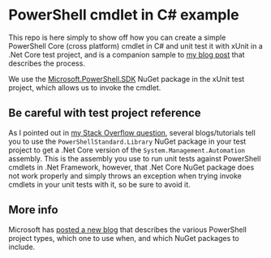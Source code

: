 # PowerShell cmdlet in C# example

This repo is here simply to show off how you can create a simple PowerShell Core (cross platform) cmdlet in C# and unit test it with xUnit in a .Net Core test project, and is a companion sample to [my blog post](https://blog.danskingdom.com/Create-and-test-PowerShell-Core-cmdlets-in-CSharp/) that describes the process.

We use the [Microsoft.PowerShell.SDK](https://www.nuget.org/packages/Microsoft.PowerShell.SDK/) NuGet package in the xUnit test project, which allows us to invoke the cmdlet.

## Be careful with test project reference

As I pointed out in [my Stack Overflow question](https://stackoverflow.com/questions/56696574/how-to-unit-test-a-powershell-core-binary-cmdlet-in-c-sharp), several blogs/tutorials tell you to use the `PowerShellStandard.Library` NuGet package in your test project to get a .Net Core version of the `System.Management.Automation` assembly. This is the assembly you use to run unit tests against PowerShell cmdlets in .Net Framework, however, that .Net Core NuGet package does not work properly and simply throws an exception when trying invoke cmdlets in your unit tests with it, so be sure to avoid it.

## More info

Microsoft has [posted a new blog](https://devblogs.microsoft.com/powershell/depending-on-the-right-powershell-nuget-package-in-your-net-project/) that describes the various PowerShell project types, which one to use when, and which NuGet packages to include.
